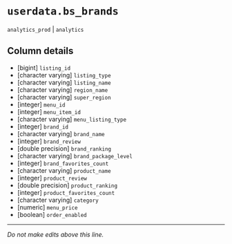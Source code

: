 # `userdata.bs_brands`
`analytics_prod` | `analytics`

## Column details
* [bigint]    `listing_id`
* [character varying] `listing_type`
* [character varying] `listing_name`
* [character varying] `region_name`
* [character varying] `super_region`
* [integer]   `menu_id`
* [integer]   `menu_item_id`
* [character varying] `menu_listing_type`
* [integer]   `brand_id`
* [character varying] `brand_name`
* [integer]   `brand_review`
* [double precision] `brand_ranking`
* [character varying] `brand_package_level`
* [integer]   `brand_favorites_count`
* [character varying] `product_name`
* [integer]   `product_review`
* [double precision] `product_ranking`
* [integer]   `product_favorites_count`
* [character varying] `category`
* [numeric]   `menu_price`
* [boolean]   `order_enabled`

-------------------------------------------------------------------------------
*Do not make edits above this line.*
